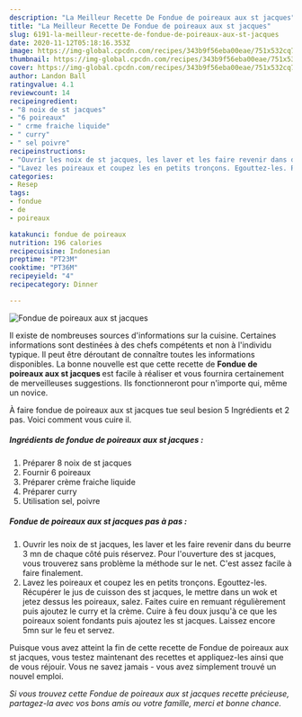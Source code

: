 ```yaml
---
description: "La Meilleur Recette De Fondue de poireaux aux st jacques"
title: "La Meilleur Recette De Fondue de poireaux aux st jacques"
slug: 6191-la-meilleur-recette-de-fondue-de-poireaux-aux-st-jacques
date: 2020-11-12T05:18:16.353Z
image: https://img-global.cpcdn.com/recipes/343b9f56eba00eae/751x532cq70/fondue-de-poireaux-aux-st-jacques-photo-principale-de-la-recette.jpg
thumbnail: https://img-global.cpcdn.com/recipes/343b9f56eba00eae/751x532cq70/fondue-de-poireaux-aux-st-jacques-photo-principale-de-la-recette.jpg
cover: https://img-global.cpcdn.com/recipes/343b9f56eba00eae/751x532cq70/fondue-de-poireaux-aux-st-jacques-photo-principale-de-la-recette.jpg
author: Landon Ball
ratingvalue: 4.1
reviewcount: 14
recipeingredient:
- "8 noix de st jacques"
- "6 poireaux"
- " crme fraiche liquide"
- " curry"
- " sel poivre"
recipeinstructions:
- "Ouvrir les noix de st jacques, les laver et les faire revenir dans du beurre 3 mn de chaque côté puis réservez. Pour l&#39;ouverture des st jacques, vous trouverez sans problème la méthode sur le net. C&#39;est assez facile à faire finalement."
- "Lavez les poireaux et coupez les en petits tronçons. Egouttez-les. Récupérer le jus de cuisson des st jacques, le mettre dans un wok et jetez dessus les poireaux, salez. Faites cuire en remuant régulièrement puis ajoutez le curry et la crème. Cuire à feu doux jusqu&#39;à ce que les poireaux soient fondants puis ajoutez les st jacques. Laissez encore 5mn sur le feu et servez."
categories:
- Resep
tags:
- fondue
- de
- poireaux

katakunci: fondue de poireaux 
nutrition: 196 calories
recipecuisine: Indonesian
preptime: "PT23M"
cooktime: "PT36M"
recipeyield: "4"
recipecategory: Dinner

---
```



![Fondue de poireaux aux st jacques](https://img-global.cpcdn.com/recipes/343b9f56eba00eae/751x532cq70/fondue-de-poireaux-aux-st-jacques-photo-principale-de-la-recette.jpg)

Il existe de nombreuses sources d'informations sur la cuisine. Certaines informations sont destinées à des chefs compétents et non à l'individu typique. Il peut être déroutant de connaître toutes les informations disponibles. La bonne nouvelle est que cette recette de <strong> Fondue de poireaux aux st jacques </strong> est facile à réaliser et vous fournira certainement de merveilleuses suggestions. Ils fonctionneront pour n'importe qui, même un novice.

<!--inarticleads1-->

À faire fondue de poireaux aux st jacques tue seul besion 5 Ingrédients et 2 pas. Voici comment vous cuire il.

##### Ingrédients de fondue de poireaux aux st jacques :

1. Préparer 8 noix de st jacques
1. Fournir 6 poireaux
1. Préparer  crème fraiche liquide
1. Préparer  curry
1. Utilisation  sel, poivre




<!--inarticleads2-->

##### Fondue de poireaux aux st jacques pas à pas :

1. Ouvrir les noix de st jacques, les laver et les faire revenir dans du beurre 3 mn de chaque côté puis réservez. Pour l&#39;ouverture des st jacques, vous trouverez sans problème la méthode sur le net. C&#39;est assez facile à faire finalement.
1. Lavez les poireaux et coupez les en petits tronçons. Egouttez-les. Récupérer le jus de cuisson des st jacques, le mettre dans un wok et jetez dessus les poireaux, salez. Faites cuire en remuant régulièrement puis ajoutez le curry et la crème. Cuire à feu doux jusqu&#39;à ce que les poireaux soient fondants puis ajoutez les st jacques. Laissez encore 5mn sur le feu et servez.




<!--inarticleads1-->

<p>
Puisque vous avez atteint la fin de cette recette de Fondue de poireaux aux st jacques, vous testez maintenant des recettes et appliquez-les ainsi que de vous réjouir. Vous ne savez jamais - vous avez simplement trouvé un nouvel emploi.
</p>

<p>
<i>Si vous trouvez cette Fondue de poireaux aux st jacques recette précieuse, partagez-la avec vos bons amis ou votre famille, merci et bonne chance.</i>
</p>
